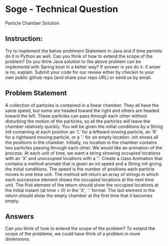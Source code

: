 # Soge - Technical Question
Particle Chamber Solution

## Instruction: 
Try to implement the below problment Statement in Java and if time permits do it in Python as well. 
Can you think of how to extend the scope of the problem? 
Do you think Java solution to the above problem can be implementd with Spring boot in a better way? 
If answer is yes do it. if anser is no, explain. 
Submit your code for our review either by checkin to your own public github repo (and share your repo URL) or send us by email.

## Problem Statement
A collection of particles is contained in a linear chamber. They all have the same speed, but some are headed toward the right and others are headed toward the left. These particles can pass through each other without disturbing the motion of the particles, so all the particles will leave the chamber relatively quickly.
You will be given the initial conditions by a String init containing at each position an 'L' for a leftward moving particle, an 'R' for a rightward moving particle, or a '.' for an empty location. init shows all the positions in the chamber. Initially, no location in the chamber contains two particles passing through each other.
We would like an animation of the process. At each unit of time, we want a string showing occupied locations with an 'X' and unoccupied locations with a '.'. Create a class Animation that contains a method animate that is given an int speed and a String init giving the initial conditions. The speed is the number of positions each particle moves in one time unit.
The method will return an array of strings in which each successive element shows the occupied locations at the next time unit. The first element of the return should show the occupied locations at the initial instant (at time = 0) in the 'X', '.' format. The last element in the return should show the empty chamber at the first time that it becomes empty.

## Answers
Can you think of how to extend the scope of the problem? 
To extand the scope of the probleme, we could have think of a problem in more dimensions.
